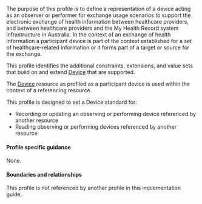 The purpose of this profile is to define a representation of a device acting as an observer or performer for exchange usage scenarios to support the electronic exchange of health information between healthcare providers, and between healthcare providers and the My Health Record system infrastructure in Australia.
In the context of an exchange of health information a participant device is part of the context established for a set of healthcare-related information or it forms part of a target or source for the exchange.

This profile identifies the additional constraints, extensions, and value sets that build on and extend [Device](http://hl7.org/fhir/R4/device.html) that are supported. 

The [Device](http://hl7.org/fhir/R4/device.html) resource as profiled as a participant device is used within the context of a referencing resource. 

This profile is designed to set a Device standard for:
* Recording or updating an observing or performing device referenced by another resource
* Reading observing or performing devices referenced by another resource


#### Profile specific guidance
None.


#### Boundaries and relationships
This profile is not referenced by another profile in this implementation guide.  